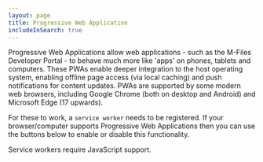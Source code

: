 ```yaml
---
layout: page
title: Progressive Web Application
includeInSearch: true
---
```


<style type="text/css">
#browser-support
{
	margin: 20px;
	border: 1px solid #007dc6;
	padding: 20px;
}
#browser-support p
{
	margin: 0px;
	padding: 0px;
}
#browser-support button
{
	margin: 5px auto;
	display: block;
}
#browser-support p.status
{
	position: relative;
	top: 0px;
	left: 0px;
	padding-left: 40px;
}
p.status.unknown
{
	color: #333;
}
p.status.failure
{
	color: red;
}
p.status.success
{
	color: green;
}
p.status::before
{
	font: normal normal normal 14px/1 'Material-Design-Iconic-Font';
	position: absolute;
	left: 10px;
	top: 8px;
	font-weight: bold;
	transform: scale(1.5);
}
p.status.unknown::before
{
	content: '\f17a';
}
p.status.failure::before
{
	font: normal normal normal 14px/1 'Material-Design-Iconic-Font';
	content: '\f136';
}
p.status.success::before
{
	content: '\f26b';
}
</style>

Progressive Web Applications allow web applications - such as the M-Files Developer Portal - to behave much more like 'apps' on phones, tablets and computers.  These PWAs enable deeper integration to the host operating system, enabling offline page access (via local caching) and push notifications for content updates.  PWAs are supported by some modern web browsers, including Google Chrome (both on desktop and Android) and Microsoft Edge (17 upwards).

For these to work, a `service worker` needs to be registered.  If your browser/computer supports Progressive Web Applications then you can use the buttons below to enable or disable this functionality.

<script>
	document.writeln("<div id='browser-support'><p class='status unknown'>We are checking your browser support.  Please wait..</p></div>");
</script>
<noscript>
	<p>Service workers require JavaScript support.</p>
</noscript>

<script src="pwa-script.js" defer></script>